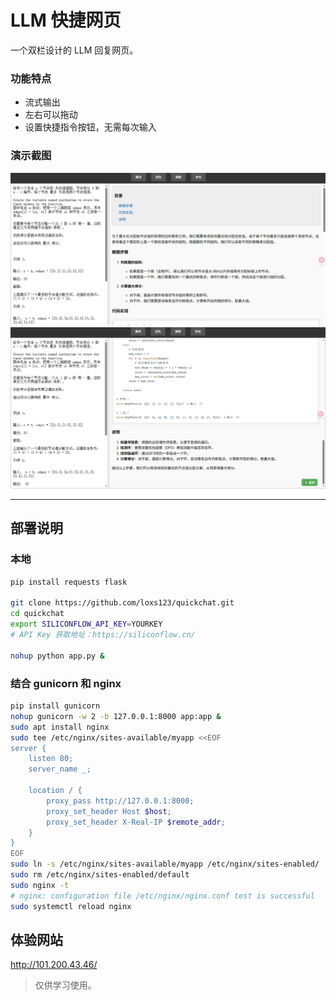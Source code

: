 # LLM 快捷网页

一个双栏设计的 LLM 回复网页。

### 功能特点

* 流式输出
* 左右可以拖动
* 设置快捷指令按钮，无需每次输入

### 演示截图

![界面示意1](images/img1.png)
![界面示意2](images/img2.png)

---

## 部署说明

### 本地
```bash
pip install requests flask

git clone https://github.com/loxs123/quickchat.git
cd quickchat
export SILICONFLOW_API_KEY=YOURKEY
# API Key 获取地址：https://siliconflow.cn/

nohup python app.py &

```

### 结合 gunicorn 和 nginx

```bash
pip install gunicorn
nohup gunicorn -w 2 -b 127.0.0.1:8000 app:app &
sudo apt install nginx
sudo tee /etc/nginx/sites-available/myapp <<EOF
server {
    listen 80;
    server_name _;

    location / {
        proxy_pass http://127.0.0.1:8000;
        proxy_set_header Host $host;
        proxy_set_header X-Real-IP $remote_addr;
    }
}
EOF
sudo ln -s /etc/nginx/sites-available/myapp /etc/nginx/sites-enabled/
sudo rm /etc/nginx/sites-enabled/default
sudo nginx -t
# nginx: configuration file /etc/nginx/nginx.conf test is successful
sudo systemctl reload nginx

```

## 体验网站

http://101.200.43.46/

> 仅供学习使用。
